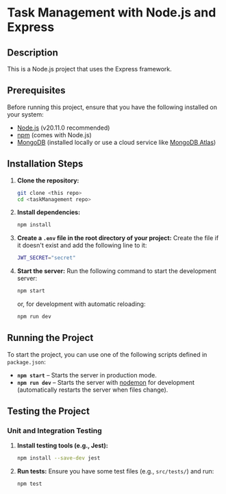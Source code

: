 
# Task Management with Node.js and Express

## Description
This is a Node.js project that uses the Express framework.

## Prerequisites
Before running this project, ensure that you have the following installed on your system:

- [Node.js](https://nodejs.org/en/download/) (v20.11.0 recommended)
- [npm](https://www.npmjs.com/get-npm) (comes with Node.js)
- [MongoDB](https://www.mongodb.com/try/download/community) (installed locally or use a cloud service like [MongoDB Atlas](https://www.mongodb.com/atlas/database))


## Installation Steps

1. **Clone the repository:**
   ```bash
   git clone <this repo>
   cd <taskManagement repo>
   ```

2. **Install dependencies:**
   ```bash
   npm install
   ```

3. **Create a `.env` file in the root directory of your project:**
   Create the file if it doesn't exist and add the following line to it:
   ```bash
   JWT_SECRET="secret"
   ```

4. **Start the server:**
   Run the following command to start the development server:
   ```bash
   npm start
   ```
   or, for development with automatic reloading:
   ```bash
   npm run dev
   ```



## Running the Project
To start the project, you can use one of the following scripts defined in `package.json`:

- **`npm start`** – Starts the server in production mode.
- **`npm run dev`** – Starts the server with [nodemon](https://nodemon.io/) for development (automatically restarts the server when files change).


## Testing the Project

### Unit and Integration Testing
1. **Install testing tools (e.g., Jest):**
   ```bash
   npm install --save-dev jest
   ```

2. **Run tests:**
   Ensure you have some test files (e.g., `src/tests/`) and run:
   ```bash
   npm test
   ```
